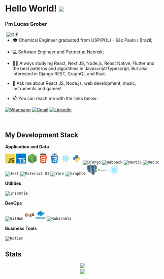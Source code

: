 # Hello World! <img src="https://github.com/souvikguria98/souvikguria98/blob/master/Hi.gif" width="30">

### I'm Lucas Grober

<img align="right" alt="GIF" src="https://miro.medium.com/max/680/1*IRGHmiGsa16stedQvIaZfw.gif" width="500"/>

- 🎓 Chemical Engineer graduated from USP/POLI - São Paulo / Brazil;

- :computer: Software Engineer and Partner at Neorisk;

- :man_technologist: Always studying React, Next JS, Node.js, React Native, Flutter and the best patterns and algorithms in Javascript/Typescript. But also interested in Django REST, GraphQL and Rust.

- :speech_balloon: Ask me about React JS, Node.js, web development, music, instruments and games!

- :mailbox: You can reach me with the links below:

[![Whatsapp](https://img.shields.io/badge/-Whatsapp-25D366?style=for-the-badge&logo=whatsapp&logoColor=white)](https://wa.me/5511989513986)
[![Gmail](https://img.shields.io/badge/-GMAIL-D14836?style=for-the-badge&logo=gmail&logoColor=white)](mailto:grober39@gmail.com)
[![LinkedIn](https://img.shields.io/badge/-LINKEDIN-0077B5?style=for-the-badge&logo=linkedin&logoColor=white)](https://www.linkedin.com/in/lucas-grober/?locale=en_US)

<br/>

## My Development Stack

**Application and Data**

<code><img height="32" src="https://raw.githubusercontent.com/github/explore/80688e429a7d4ef2fca1e82350fe8e3517d3494d/topics/javascript/javascript.png" alt="Javascript"/></code>
<code><img height="32" src="https://raw.githubusercontent.com/github/explore/80688e429a7d4ef2fca1e82350fe8e3517d3494d/topics/typescript/typescript.png" alt="Typescript"/></code>
<code><img height="32" src="https://raw.githubusercontent.com/github/explore/80688e429a7d4ef2fca1e82350fe8e3517d3494d/topics/nodejs/nodejs.png" alt="Nodejs"/></code>
<code><img height="32" src="https://raw.githubusercontent.com/github/explore/80688e429a7d4ef2fca1e82350fe8e3517d3494d/topics/html/html.png" alt="HTML5"/></code>
<code><img height="32" src="https://raw.githubusercontent.com/github/explore/80688e429a7d4ef2fca1e82350fe8e3517d3494d/topics/css/css.png" alt="CSS"/></code>
<code><img height="32" src="https://raw.githubusercontent.com/github/explore/80688e429a7d4ef2fca1e82350fe8e3517d3494d/topics/react/react.png" alt="React"/></code>
<code><img height="32" src="https://raw.githubusercontent.com/github/explore/80688e429a7d4ef2fca1e82350fe8e3517d3494d/topics/python/python.png" alt="Python"/></code>
<code><img height="32" src="https://github.com/get-icon/geticon/raw/master/icons/django.svg" alt="Django"/></code>
<code><img height="32" src="https://github.com/get-icon/geticon/raw/master/icons/webpack.svg" alt="Webpack"/></code>
<code><img height="32" src="https://github.com/get-icon/geticon/raw/master/icons/nextjs-icon.svg" alt="NextJS"/></code>
<code><img height="32" src="https://github.com/get-icon/geticon/raw/master/icons/redux.svg" alt="Redux"/></code>
<code><img height="32" src="https://github.com/get-icon/geticon/raw/master/icons/jest.svg" alt="Jest"/></code>
<code><img height="32" src="https://github.com/get-icon/geticon/raw/master/icons/material-ui.svg" alt="Material UI"/></code>
<code><img height="32" src="https://github.com/get-icon/geticon/raw/master/icons/yarn.svg" alt="Yarn"/></code>
<code><img height="32" src="https://github.com/get-icon/geticon/raw/master/icons/graphql.svg" alt="GraphQL"/></code>
<code><img height="32" src="https://raw.githubusercontent.com/github/explore/80688e429a7d4ef2fca1e82350fe8e3517d3494d/topics/postgresql/postgresql.png" alt="PostegreSQL"/></code>
<code><img height="32" src="https://raw.githubusercontent.com/github/explore/80688e429a7d4ef2fca1e82350fe8e3517d3494d/topics/mongodb/mongodb.png" alt="MongoDB"/></code>
<code><img height="32" src="https://raw.githubusercontent.com/github/explore/80688e429a7d4ef2fca1e82350fe8e3517d3494d/topics/react-native/react-native.png" alt="React Native"/></code>

**Utilities**

<code><img height="32" src="https://dashboard.snapcraft.io/site_media/appmedia/2018/04/twitter-card-icon.png" alt="Insomnia"/></code>

**DevOps**

<code><img height="32" src="https://cdn3.iconfinder.com/data/icons/inficons/512/github.png" alt="GitHub"/></code>
<code><img height="32" src="https://raw.githubusercontent.com/github/explore/80688e429a7d4ef2fca1e82350fe8e3517d3494d/topics/git/git.png" alt="Git"/></code>
<code><img height="32" src="https://raw.githubusercontent.com/github/explore/80688e429a7d4ef2fca1e82350fe8e3517d3494d/topics/docker/docker.png" alt="Docker"/></code>
<code><img height="32" src="https://raw.githubusercontent.com/jmnote/z-icons/master/svg/kubernetes.svg" alt="Kubernets"/></code>

**Business Tools**

<code><img height="32" src="https://cdn.iconscout.com/icon/free/png-512/notion-1693557-1442598.png" alt="Notion"/></code>

## Stats

<p align="center">
  <a href="https://github.com/anuraghazra/github-readme-stats">
    <img src="https://github-readme-stats.vercel.app/api/top-langs/?username=lucasdrem&layout=compact&bg_color=0d1117&text_color=FFF&border_color=444"  height="165">
  </a>
  <br>
  <a href="https://github.com/anuraghazra/github-readme-stats">
    <img src="https://github-readme-stats.vercel.app/api/wakatime?username=lucasdrem&bg_color=0d1117&text_color=FFF&border_color=444@v3">
  </a>
</p>

<br/>
